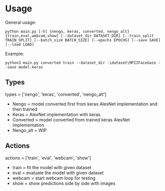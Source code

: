 # Usage

General usage: 

```python main.py [-h] {nengo, keras, converted, nengo_alt} {train,eval,webcam,show} [--dataset_dir DATASET_DIR] [--train_split TRAIN_SPLIT] [--batch_size BATCH_SIZE] [--epochs EPOCHS] [--save SAVE] [--load LOAD]```

Example:

```python3 main.py converted train --dataset_dir .\dataset\MPIIFaceGaze --save model.keras```

## Types
types = ['nengo', 'keras', 'converted', 'nengo_alt']

- Nengo = model converted first from keras AlexNet implementation and then trained
- Keras = AlexNet implementation with keras
- Converted = model converted from trained keras AlexNet implementation
- Nengo_alt = WIP

## Actions
actions = ['train', 'eval', 'webcam', 'show']

- train = fit the model with given dataset
- eval = evaluate the model with given dataset
- webcam = start webcam loop for testing
- show = show predictions side by side with images
